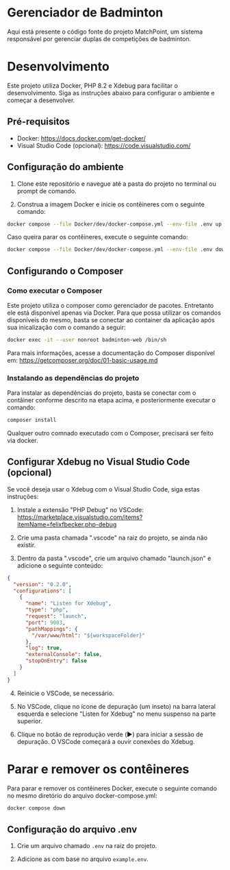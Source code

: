 # Gerenciador de Badminton

Aqui está presente o código fonte do projeto MatchPoint, um sistema responsável por gerenciar duplas de competições de badminton. 

# Desenvolvimento

Este projeto utiliza Docker, PHP 8.2 e Xdebug para facilitar o desenvolvimento. Siga as instruções abaixo para configurar o ambiente e começar a desenvolver.

## Pré-requisitos

- Docker: https://docs.docker.com/get-docker/
- Visual Studio Code (opcional): https://code.visualstudio.com/

## Configuração do ambiente

1. Clone este repositório e navegue até a pasta do projeto no terminal ou prompt de comando.

2. Construa a imagem Docker e inicie os contêineres com o seguinte comando:

```bash
docker compose --file Docker/dev/docker-compose.yml --env-file .env up -d 
```

Caso queira parar os contêineres, execute o seguinte comando:

```bash
docker compose --file Docker/dev/docker-compose.yml --env-file .env down
```

## Configurando o Composer

### Como executar o Composer

Este projeto utiliza o composer como gerenciador de pacotes. Entretanto ele está disponível apenas via Docker.
Para que possa utilizar os comandos disponíveis do mesmo, basta se conectar ao container da aplicação após sua inicalização com o comando a seguir:

```bash
docker exec -it --user nonroot badminton-web /bin/sh
```

Para mais informações, acesse a documentação do Composer disponível em: https://getcomposer.org/doc/01-basic-usage.md

### Instalando as dependências do projeto

Para instalar as dependências do projeto, basta se conectar com o contâiner conforme descrito na etapa acima, e posteriormente executar o comando:

```bash
composer install
```

Qualquer outro comnado executado com o Composer, precisará ser feito via docker.

## Configurar Xdebug no Visual Studio Code (opcional)

Se você deseja usar o Xdebug com o Visual Studio Code, siga estas instruções:

1. Instale a extensão "PHP Debug" no VSCode: https://marketplace.visualstudio.com/items?itemName=felixfbecker.php-debug

2. Crie uma pasta chamada ".vscode" na raiz do projeto, se ainda não existir.

3. Dentro da pasta ".vscode", crie um arquivo chamado "launch.json" e adicione o seguinte conteúdo:

```json
{
  "version": "0.2.0",
  "configurations": [
    {
      "name": "Listen for Xdebug",
      "type": "php",
      "request": "launch",
      "port": 9003,
      "pathMappings": {
        "/var/www/html": "${workspaceFolder}"
      },
      "log": true,
      "externalConsole": false,
      "stopOnEntry": false
    }
  ]
}
```

4. Reinicie o VSCode, se necessário.

5. No VSCode, clique no ícone de depuração (um inseto) na barra lateral esquerda e selecione "Listen for Xdebug" no menu suspenso na parte superior.

6. Clique no botão de reprodução verde (▶️) para iniciar a sessão de depuração. O VSCode começará a ouvir conexões do Xdebug.

# Parar e remover os contêineres

Para parar e remover os contêineres Docker, execute o seguinte comando no mesmo diretório do arquivo docker-compose.yml:

```bash
docker compose down
```

## Configuração do arquivo .env

1. Crie um arquivo chamado `.env` na raiz do projeto.

2. Adicione as com base no arquivo `example.env`.
